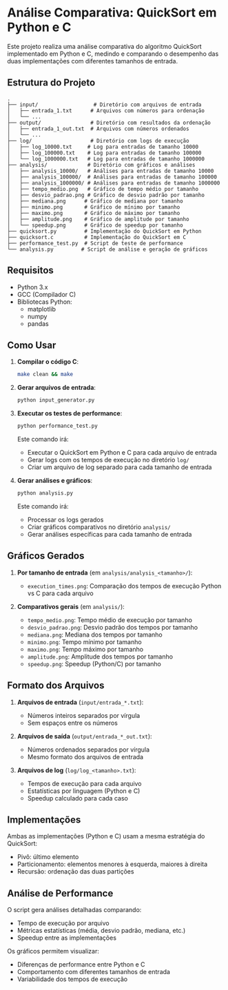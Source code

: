 # Análise Comparativa: QuickSort em Python e C

Este projeto realiza uma análise comparativa do algoritmo QuickSort implementado em Python e C, medindo e comparando o desempenho das duas implementações com diferentes tamanhos de entrada.

## Estrutura do Projeto

```
.
├── input/                  # Diretório com arquivos de entrada
│   ├── entrada_1.txt      # Arquivos com números para ordenação
│   └── ...
├── output/                # Diretório com resultados da ordenação
│   ├── entrada_1_out.txt  # Arquivos com números ordenados
│   └── ...
├── log/                   # Diretório com logs de execução
│   ├── log_10000.txt     # Log para entradas de tamanho 10000
│   ├── log_100000.txt    # Log para entradas de tamanho 100000
│   └── log_1000000.txt   # Log para entradas de tamanho 1000000
├── analysis/             # Diretório com gráficos e análises
│   ├── analysis_10000/   # Análises para entradas de tamanho 10000
│   ├── analysis_100000/  # Análises para entradas de tamanho 100000
│   ├── analysis_1000000/ # Análises para entradas de tamanho 1000000
│   ├── tempo_medio.png   # Gráfico de tempo médio por tamanho
│   ├── desvio_padrao.png # Gráfico de desvio padrão por tamanho
│   ├── mediana.png      # Gráfico de mediana por tamanho
│   ├── minimo.png       # Gráfico de mínimo por tamanho
│   ├── maximo.png       # Gráfico de máximo por tamanho
│   ├── amplitude.png    # Gráfico de amplitude por tamanho
│   └── speedup.png      # Gráfico de speedup por tamanho
├── quicksort.py         # Implementação do QuickSort em Python
├── quicksort.c          # Implementação do QuickSort em C
├── performance_test.py  # Script de teste de performance
└── analysis.py         # Script de análise e geração de gráficos
```

## Requisitos

- Python 3.x
- GCC (Compilador C)
- Bibliotecas Python:
  - matplotlib
  - numpy
  - pandas

## Como Usar

1. **Compilar o código C**:
   ```bash
   make clean && make
   ```

2. **Gerar arquivos de entrada**:
   ```bash
   python input_generator.py
   ```

3. **Executar os testes de performance**:
   ```bash
   python performance_test.py
   ```
   Este comando irá:
   - Executar o QuickSort em Python e C para cada arquivo de entrada
   - Gerar logs com os tempos de execução no diretório `log/`
   - Criar um arquivo de log separado para cada tamanho de entrada

4. **Gerar análises e gráficos**:
   ```bash
   python analysis.py
   ```
   Este comando irá:
   - Processar os logs gerados
   - Criar gráficos comparativos no diretório `analysis/`
   - Gerar análises específicas para cada tamanho de entrada

## Gráficos Gerados

1. **Por tamanho de entrada** (em `analysis/analysis_<tamanho>/`):
   - `execution_times.png`: Comparação dos tempos de execução Python vs C para cada arquivo

2. **Comparativos gerais** (em `analysis/`):
   - `tempo_medio.png`: Tempo médio de execução por tamanho
   - `desvio_padrao.png`: Desvio padrão dos tempos por tamanho
   - `mediana.png`: Mediana dos tempos por tamanho
   - `minimo.png`: Tempo mínimo por tamanho
   - `maximo.png`: Tempo máximo por tamanho
   - `amplitude.png`: Amplitude dos tempos por tamanho
   - `speedup.png`: Speedup (Python/C) por tamanho

## Formato dos Arquivos

1. **Arquivos de entrada** (`input/entrada_*.txt`):
   - Números inteiros separados por vírgula
   - Sem espaços entre os números

2. **Arquivos de saída** (`output/entrada_*_out.txt`):
   - Números ordenados separados por vírgula
   - Mesmo formato dos arquivos de entrada

3. **Arquivos de log** (`log/log_<tamanho>.txt`):
   - Tempos de execução para cada arquivo
   - Estatísticas por linguagem (Python e C)
   - Speedup calculado para cada caso

## Implementações

Ambas as implementações (Python e C) usam a mesma estratégia do QuickSort:
- Pivô: último elemento
- Particionamento: elementos menores à esquerda, maiores à direita
- Recursão: ordenação das duas partições

## Análise de Performance

O script gera análises detalhadas comparando:
- Tempo de execução por arquivo
- Métricas estatísticas (média, desvio padrão, mediana, etc.)
- Speedup entre as implementações

Os gráficos permitem visualizar:
- Diferenças de performance entre Python e C
- Comportamento com diferentes tamanhos de entrada
- Variabilidade dos tempos de execução
